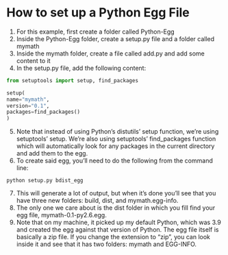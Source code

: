 # How to set up a Python Egg File

1. For this example, first create a folder called Python-Egg
2. Inside the Python-Egg folder, create a setup.py file and a folder called mymath
3. Inside the mymath folder, create a file called add.py and add some content to it
4. In the setup.py file, add the following content:

```python
from setuptools import setup, find_packages

setup(
name="mymath",
version="0.1",
packages=find_packages()
)
```

5. Note that instead of using Python’s distutils’ setup function, we’re using setuptools’ setup. We’re also using setuptools’ find_packages function which will automatically look for any packages in the current directory and add them to the egg.
6. To create said egg, you’ll need to do the following from the command line:

```command line
python setup.py bdist_egg
```

7. This will generate a lot of output, but when it’s done you’ll see that you have three new folders: build, dist, and mymath.egg-info.
8. The only one we care about is the dist folder in which you fill find your egg file, mymath-0.1-py2.6.egg.
9. Note that on my machine, it picked up my default Python, which was 3.9 and created the egg against that version of Python. The egg file itself is basically a zip file. If you change the extension to “zip”, you can look inside it and see that it has two folders: mymath and EGG-INFO.
